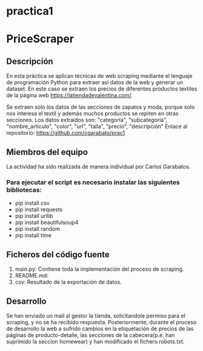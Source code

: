 # practica1

# PriceScraper


## Descripción
En esta práctica se aplican técnicas de web scraping mediante el lenguaje de programación Python para extraer así datos de la web y generar un dataset. En este caso se extraen los precios de diferentes productos textiles de la página web https://latiendadevalentina.com/. 

Se extraen solo los datos de las secciones de zapatos y moda, porque solo nos interesa el textil y además muchos productos se repiten en otras secciones. Los datos extraídos son:
"categoría", "subcategoría", "nombre_artículo", "color", "url", "talla", "precio", "descripción"
Enlace al repositorio:
https://github.com/cgarabato/prac1

## Miembros del equipo
La actividad ha sido realizada de manera individual por Carlos Garabatos.

### Para ejecutar el script es necesario instalar las siguientes bibliotecas:
* pip install csv
* pip install requests
* pip install urllib
* pip install beautifulsoup4
* pip install random
* pip install time

## Ficheros del código fuente
1. main.py: Contiene toda la implementación del proceso de scraping.
1. README.md: 
1. csv: Resultado de la exportación de datos.

## Desarrollo
Se han enviado un mail al gestor la tienda, solicitandole permiso para el scraping, y no se ha recibido respuesta.
Posteriormente, durante el proceso de desarrollo la web a sufrido cambios en la etiquetación de precios de las páginas de producto-detalle, las secciones de la cabecera(p.e. han suprimido la seccion homewear) y han modificado el fichero robots.txt.
